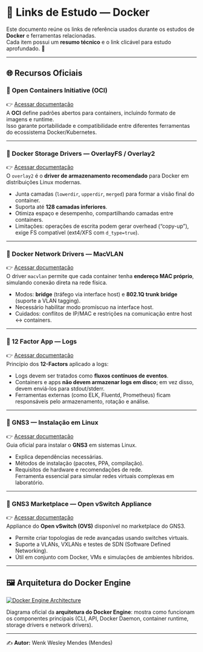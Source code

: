 # 📎 Links de Estudo — Docker

Este documento reúne os links de referência usados durante os estudos de **Docker** e ferramentas relacionadas.  
Cada item possui um **resumo técnico** e o link clicável para estudo aprofundado. 🚀

---

## 🌐 Recursos Oficiais

### 🔹 Open Containers Initiative (OCI)  
👉 [Acessar documentação](https://opencontainers.org/)  
A **OCI** define padrões abertos para containers, incluindo formato de imagens e runtime.  
Isso garante portabilidade e compatibilidade entre diferentes ferramentas do ecossistema Docker/Kubernetes.  

---

### 🔹 Docker Storage Drivers — OverlayFS / Overlay2  
👉 [Acessar documentação](https://docs.docker.com/engine/storage/drivers/overlayfs-driver/#how-the-overlay2-driver-works)  
O `overlay2` é o **driver de armazenamento recomendado** para Docker em distribuições Linux modernas.  
- Junta camadas (`lowerdir`, `upperdir`, `merged`) para formar a visão final do container.  
- Suporta até **128 camadas inferiores**.  
- Otimiza espaço e desempenho, compartilhando camadas entre containers.  
- Limitações: operações de escrita podem gerar overhead (“copy-up”), exige FS compatível (ext4/XFS com `d_type=true`).  

---

### 🔹 Docker Network Drivers — MacVLAN  
👉 [Acessar documentação](https://docs.docker.com/engine/network/drivers/macvlan/#8021q-trunk-bridge-mode)  
O driver `macvlan` permite que cada container tenha **endereço MAC próprio**, simulando conexão direta na rede física.  
- Modos: **bridge** (tráfego via interface host) e **802.1Q trunk bridge** (suporte a VLAN tagging).  
- Necessário habilitar modo promíscuo na interface host.  
- Cuidados: conflitos de IP/MAC e restrições na comunicação entre host ↔ containers.  

---

### 🔹 12 Factor App — Logs  
👉 [Acessar documentação](https://12factor.net/logs)  
Princípio dos **12-Factors** aplicado a logs:  
- Logs devem ser tratados como **fluxos contínuos de eventos**.  
- Containers e apps **não devem armazenar logs em disco**; em vez disso, devem enviá-los para stdout/stderr.  
- Ferramentas externas (como ELK, Fluentd, Prometheus) ficam responsáveis pelo armazenamento, rotação e análise.  

---

### 🔹 GNS3 — Instalação em Linux  
👉 [Acessar documentação](https://docs.gns3.com/docs/getting-started/installation/linux/)  
Guia oficial para instalar o **GNS3** em sistemas Linux.  
- Explica dependências necessárias.  
- Métodos de instalação (pacotes, PPA, compilação).  
- Requisitos de hardware e recomendações de rede.  
Ferramenta essencial para simular redes virtuais complexas em laboratório.  

---

### 🔹 GNS3 Marketplace — Open vSwitch Appliance  
👉 [Acessar documentação](https://www.gns3.com/marketplace/appliances/open-vswitch)  
Appliance do **Open vSwitch (OVS)** disponível no marketplace do GNS3.  
- Permite criar topologias de rede avançadas usando switches virtuais.  
- Suporte a VLANs, VXLANs e testes de SDN (Software Defined Networking).  
- Útil em conjunto com Docker, VMs e simulações de ambientes híbridos.  

---

## 🖼️ Arquitetura do Docker Engine

[![Docker Engine Architecture](https://1273418454-files.gitbook.io/~/files/v0/b/gitbook-x-prod.appspot.com/o/spaces%2F-M1LVsv044FMDdyLjX-C%2Fuploads%2Fgit-blob-e3a74418ac900169f422293a8551fa9032af591d%2Fdocker-engine-arch.png?alt=media&token=19c62ad2-4c2a-4b0b-9555-411935e3c896)](https://1273418454-files.gitbook.io/~/files/v0/b/gitbook-x-prod.appspot.com/o/spaces%2F-M1LVsv044FMDdyLjX-C%2Fuploads%2Fgit-blob-e3a74418ac900169f422293a8551fa9032af591d%2Fdocker-engine-arch.png?alt=media&token=19c62ad2-4c2a-4b0b-9555-411935e3c896)

Diagrama oficial da **arquitetura do Docker Engine**: mostra como funcionam os componentes principais (CLI, API, Docker Daemon, container runtime, storage drivers e network drivers).

---

✍️ **Autor:** Wenk Wesley Mendes (Mendes)